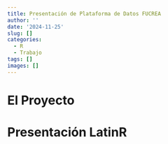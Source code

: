 ```yaml
---
title: Presentación de Plataforma de Datos FUCREA
author: ''
date: '2024-11-25'
slug: []
categories:
  - R
  - Trabajo
tags: []
images: []
---
```



# El Proyecto

# Presentación LatinR
